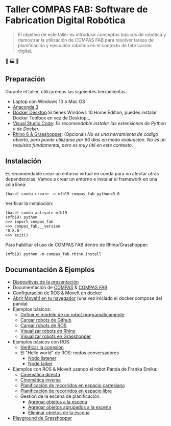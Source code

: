 # Taller COMPAS FAB: Software de Fabrication Digital Robótica

> El objetivo de este taller es introducir conceptos básicos de robótica y demostrar la utilización de COMPAS FAB para resolver tareas de planificación y ejecución robótica en el contexto de fabricación digital.

:robot: :factory: :art:

## Preparación

Durante el taller, utilizaremos las siguientes herramientas:

* Laptop con Windows 10 o Mac OS
* [Anaconda 3](https://www.anaconda.com/distribution/)
* [Docker Desktop](https://www.docker.com/products/docker-desktop):Si tienes Windows 10 Home Edition, puedes instalar Docker Toolbox en vez de Desktop._
* [Visual Studio Code](https://code.visualstudio.com/): _Es recomendable instalar las extensiones de Python y de Docker._
* [Rhino 6 & Grasshopper](https://www.rhino3d.com/download): (Opcional) _No es una herramienta de código abierto, pero puede utilizarse por 90 días en modo evaluación. No es un requisito fundamental, pero es muy útil en este contexto._

## Instalación

Es recomendable crear un entorno virtual en conda para no afectar otras dependencias. Vamos a crear un entorno e instalar el framework en una sola linea:

    (base) conda create -n mfb19 compas_fab python=3.6

Verificar la instalación:

    (base) conda activate mfb19
    (mfb19) python
    >>> import compas_fab
    >>> compas_fab.__version
    '0.8.0'
    >>> exit()

Para habilitar el uso de COMPAS FAB dentro de Rhino/Grasshopper:

    (mfb19) python -m compas_fab.rhino.install

## Documentación & Ejemplos

* [Diapositivas de la presentación](https://docs.google.com/presentation/d/1Lzl-tiWtnqvbIjX42xgv7LdZDmBpoKc8G64bKr6kh3A/edit?usp=sharing)
* Documentación de [COMPAS](https://compas-dev.github.io/) & [COMPAS FAB](https://gramaziokohler.github.io/compas_fab/)
* [Configuración de ROS & MoveIt en docker](docker-panda/)
* [Abrir MoveIt! en tu navegador](http://localhost:8080/vnc.html?resize=scale&autoconnect=true) (una vez iniciado el docker compose del panda)
* Ejemplos básicos:
  * [Definir el modelo de un robot programáticamente](ejemplos/01_define_model.py)
  * [Cargar robots de Github](ejemplos/02_robot_from_github.py)
  * [Cargar robots de ROS](ejemplos/03_robot_from_ros.py)
  * [Visualizar robots en Rhino](ejemplos/04_robot_artist_rhino.py)
  * [Visualizar robots en Grasshopper](ejemplos/05_robot_artist_grasshopper.ghx)
* Ejemplos básicos con ROS:
  * [Verificar la conexión](ejemplos/06_check_connection.py)
  * El "Hello world" de ROS: nodos conversadores
    * [Nodo listener](ejemplos/07_ros_hello_world_listener.py)
    * [Node talker](ejemplos/08_ros_hello_world_talker.py)
* Ejemplos con ROS & MoveIt usando el robot Panda de Franka Emika:
  * [Cinemática directa](ejemplos/09_forward_kinematics_ros_loader.py)
  * [Cinemática inversa](ejemplos/10_inverse_kinematics_ros_loader.py)
  * [Planificación de recorridos en espacio cartesiano](ejemplos/11_plan_cartesian_motion_ros_loader.py)
  * [Planificación de recorridos en espacio libre](ejemplos/12_plan_motion_ros_loader.py)
  * Gestión de la escena de planificación:
    * [Agregar objetos a la escena](ejemplos/13_add_collision_mesh.py)
    * [Agregar objetos agrupados a la escena](ejemplos/14_append_collision_meshes.py)
    * [Eliminar objetos de la escena](ejemplos/15_remove_collision_mesh.py)
* [Playground de Grasshopper](ejemplos/16_robot_playground.ghx)
